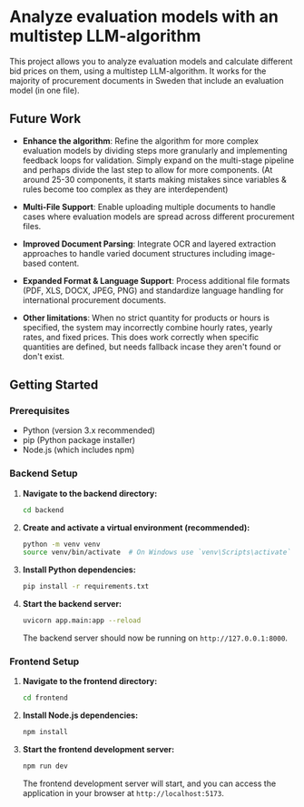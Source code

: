 # Analyze evaluation models with an multistep LLM-algorithm

This project allows you to analyze evaluation models and calculate different bid prices on them, using a multistep LLM-algorithm. It works for the majority of procurement documents in Sweden that include an evaluation model (in one file).

## Future Work

- **Enhance the algorithm**: Refine the algorithm for more complex evaluation models by dividing steps more granularly and implementing feedback loops for validation. Simply expand on the multi-stage pipeline and perhaps divide the last step to allow for more components. (At around 25-30 components, it starts making mistakes since variables & rules become too complex as they are interdependent)

- **Multi-File Support**: Enable uploading multiple documents to handle cases where evaluation models are spread across different procurement files.

- **Improved Document Parsing**: Integrate OCR and layered extraction approaches to handle varied document structures including image-based content.

- **Expanded Format & Language Support**: Process additional file formats (PDF, XLS, DOCX, JPEG, PNG) and standardize language handling for international procurement documents.

- **Other limitations**: When no strict quantity for products or hours is specified, the system may incorrectly combine hourly rates, yearly rates, and fixed prices. This does work correctly when specific quantities are defined, but needs fallback incase they aren't found or don't exist.

## Getting Started

### Prerequisites

*   Python (version 3.x recommended)
*   pip (Python package installer)
*   Node.js (which includes npm)

### Backend Setup

1.  **Navigate to the backend directory:**
    ```bash
    cd backend 
    ```

2.  **Create and activate a virtual environment (recommended):**
    ```bash
    python -m venv venv
    source venv/bin/activate  # On Windows use `venv\Scripts\activate`
    ```

3.  **Install Python dependencies:**
    ```bash
    pip install -r requirements.txt
    ```

4.  **Start the backend server:**
    ```bash
    uvicorn app.main:app --reload 
    ```
    The backend server should now be running on `http://127.0.0.1:8000`.

### Frontend Setup

1.  **Navigate to the frontend directory:**
    ```bash
    cd frontend
    ```

2.  **Install Node.js dependencies:**
    ```bash
    npm install
    ```

3.  **Start the frontend development server:**
    ```bash
    npm run dev
    ```
    The frontend development server will start, and you can access the application in your browser at `http://localhost:5173`.


